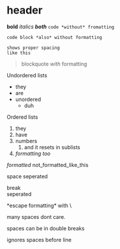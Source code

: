 

# header

**bold** *italics* ***both*** `code *without* fromatting`

```
code block *also* without formatting

shows proper spacing
like this
```

> blockquote *with* formatting

Undordered lists
* they
* are
* unordered
    * duh

Ordered lists
1. they
2. have
1. numbers
    1. and it resets in sublists
2. *formatting too*

_formatted_ not_formatted_like_this

space
seperated

break  
seperated

\*escape formatting\* with \\

many   spaces   dont   care.
     
spaces can be in double breaks

   ignores spaces before line